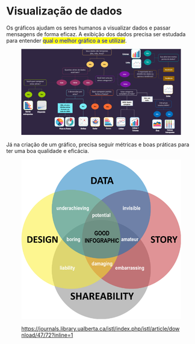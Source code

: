 # Visualização de dados

Os gráficos ajudam os seres humanos a visualizar dados e passar mensagens de forma eficaz. A exibição dos dados precisa ser estudada para entender <mark style="color:blue;">qual o melhor gráfico a se utilizar</mark>.

<figure><img src="../../.gitbook/assets/qual grafico utilizar.png" alt=""><figcaption></figcaption></figure>

Já na criação de um gráfico, precisa seguir métricas e boas práticas para ter uma boa qualidade e eficácia.

<figure><img src="../../.gitbook/assets/montar um gráfico ótimo.png" alt=""><figcaption><p><a href="https://journals.library.ualberta.ca/istl/index.php/istl/article/download/47/72?inline=1">https://journals.library.ualberta.ca/istl/index.php/istl/article/download/47/72?inline=1</a></p></figcaption></figure>
